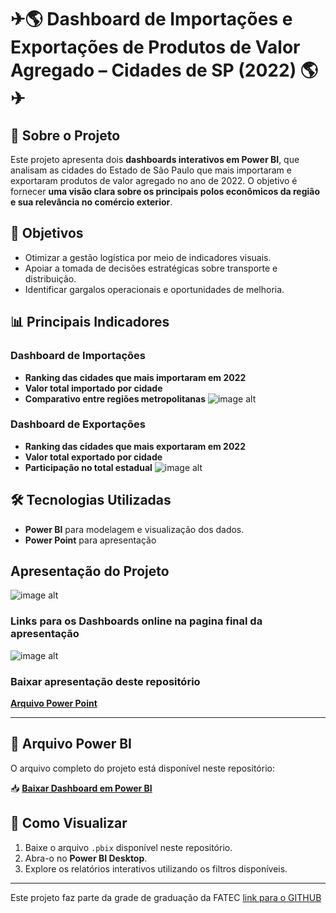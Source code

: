 # ✈🌎 Dashboard de Importações e Exportações de Produtos de Valor Agregado – Cidades de SP (2022) 🌎✈

## 📌 Sobre o Projeto   

Este projeto apresenta dois **dashboards interativos em Power BI**, que analisam as cidades do Estado de São Paulo que mais importaram e exportaram produtos de valor agregado no ano de 2022.
O objetivo é fornecer **uma visão clara sobre os principais polos econômicos da região e sua relevância no comércio exterior**.

## 🎯 Objetivos  
- Otimizar a gestão logística por meio de indicadores visuais.  
- Apoiar a tomada de decisões estratégicas sobre transporte e distribuição.  
- Identificar gargalos operacionais e oportunidades de melhoria.  

## 📊 Principais Indicadores  

### Dashboard de Importações
- **Ranking das cidades que mais importaram em 2022**
- **Valor total importado por cidade**
- **Comparativo entre regiões metropolitanas**
 ![image alt](https://github.com/Leonardowso/Dash-EXP-IMP-SP-2022/blob/51e92db79ded65068acd2704252bf1f18e96ca40/DASH%20TOP%20IMP%20NACIONAL%202022.jpg)

### Dashboard de Exportações
- **Ranking das cidades que mais exportaram em 2022**
- **Valor total exportado por cidade**
- **Participação no total estadual**
 ![image alt](https://github.com/Leonardowso/Dash-EXP-IMP-SP-2022/blob/51e92db79ded65068acd2704252bf1f18e96ca40/DASH%20TOP%20EXP%20SP.jpg)


## 🛠️ Tecnologias Utilizadas  
- **Power BI** para modelagem e visualização dos dados.    
- **Power Point** para apresentação
  
## Apresentação do Projeto 

![image alt](https://github.com/Leonardowso/Dash-EXP-IMP-SP-2022/blob/51e92db79ded65068acd2704252bf1f18e96ca40/APRESENTA%C3%87%C3%83O%20DASH%202022.jpg)

### Links para os Dashboards online na pagina final da apresentação
![image alt](https://github.com/Leonardowso/Dash-EXP-IMP-SP-2022/blob/51e92db79ded65068acd2704252bf1f18e96ca40/APRESENTA%C3%87%C3%83O%20DASH%202022.jpg)

### Baixar apresentação deste repositório
 **[Arquivo Power Point](https://github.com/Leonardowso/Dash-EXP-IMP-SP-2022/blob/51e92db79ded65068acd2704252bf1f18e96ca40/Apresenta%C3%A7%C3%A3o%20ALTERA%C3%87%C3%95ES%20LEO%20LINK%20DASHBOARD%20NO%20FINAL.pptx)** 


---
## 📂 Arquivo Power BI  
O arquivo completo do projeto está disponível neste repositório:  

📥 **[Baixar Dashboard em Power BI](./DASHBOARD_TRANSPOTECH_FEIRA_SOLUÇÕES_17_06_2025.pbix)**  

## 🚀 Como Visualizar  
1. Baixe o arquivo `.pbix` disponível neste repositório.  
2. Abra-o no **Power BI Desktop**.  
3. Explore os relatórios interativos utilizando os filtros disponíveis.  

---

Este projeto faz parte da grade de graduação da FATEC
[link para o GITHUB](https://github.com/raffsant/Projeto-API-3-semestre.git) 

